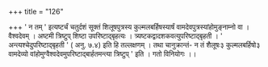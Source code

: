 +++
title = "126"

+++
' न तम् ' इत्यष्टर्चं चतुर्दशं सूक्तं शिलूषपुत्रस्य कुल्मलबर्हिषस्यार्षं वामदेवपुत्रस्यांहोमुङ्नाम्नो वा । वैश्वदेवम् । अष्टमी त्रिष्टुप् शिष्टा उपरिष्टाद्बृहत्यः । त्र्यष्टकद्वादशकवत्युपरिष्टाद्बृहती । ' अन्त्यश्चेदुपरिष्टाद्बृहती ' ( अनु. ७.४) इति हि तल्लक्षणम् । तथा चानुक्रान्तं- न तं शैलूषः३ कुल्मलबर्हिषो३ वामदेव्यो वांहोमुग्वैश्वदेवमुपरिष्टाद्बार्हतमन्त्या त्रिष्टुप् ' इति । गतो विनियोगः ।।